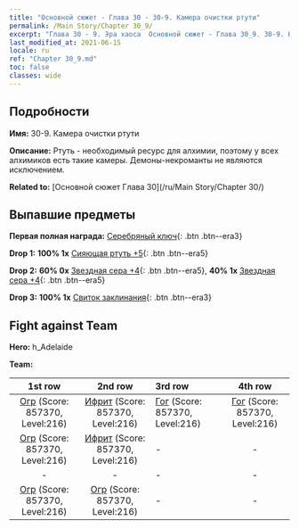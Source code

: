 ```yaml
---
title: "Основной сюжет - Глава 30 - 30-9. Камера очистки ртути"
permalink: /Main Story/Chapter 30_9/
excerpt: "Глава 30 - 9. Эра хаоса  Основной сюжет - Глава 30_9. 30-9. Камера очистки ртути"
last_modified_at: 2021-06-15
locale: ru
ref: "Chapter 30_9.md"
toc: false
classes: wide
---
```


## Подробности

 **Имя:** 30-9. Камера очистки ртути

 **Описание:** Ртуть - необходимый ресурс для алхимии, поэтому у всех алхимиков есть такие камеры. Демоны-некроманты не являются исключением.

 **Related to:** [Основной сюжет Глава 30](/ru/Main Story/Chapter 30/)

## Выпавшие предметы

 **Первая полная награда:** [Серебряный ключ](/ItemsRU/con_693/){: .btn .btn--era3}

 **Drop 1:** **100% 1x** [Сияющая ртуть +5](/ItemsRU/mat_98/){: .btn .btn--era5}

 **Drop 2:** **60% 0x** [Звездная сера +4](/ItemsRU/mat_92/){: .btn .btn--era5}, **40% 1x** [Звездная сера +4](/ItemsRU/mat_92/){: .btn .btn--era5}

 **Drop 3:** **100% 1x** [Свиток заклинания](/ItemsRU/con_694/){: .btn .btn--era3}


## Fight against Team
 **Hero:** h_Adelaide

 **Team:**


  | 1st row | 2nd row | 3rd row | 4th row |
  |:----:|:----:|:----|:----:|
  | [Огр](/ru/units/Ogre/) (Score: 857370, Level:216)  | [Ифрит](/ru/units/Efreeti/) (Score: 857370, Level:216)  | [Гог](/ru/units/Gog/) (Score: 857370, Level:216)  | [Гог](/ru/units/Gog/) (Score: 857370, Level:216)  |
  | [Огр](/ru/units/Ogre/) (Score: 857370, Level:216)  | [Ифрит](/ru/units/Efreeti/) (Score: 857370, Level:216)  | - | - |
  | - | - | - | - |
  | [Огр](/ru/units/Ogre/) (Score: 857370, Level:216)  | [Огр](/ru/units/Ogre/) (Score: 857370, Level:216)  | - | - |


